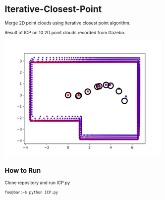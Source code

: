 # Iterative-Closest-Point

Merge 2D point clouds using Iterative closest point algorithm.

Result of ICP on 10 2D point clouds recorded from Gazebo.

![Merged_pointclouds](https://github.com/skij487/Iterative-Closest-Point/blob/main/images/ICP.svg)

## How to Run
Clone repository and run ICP.py
```console
foo@bar:~$ python ICP.py
```